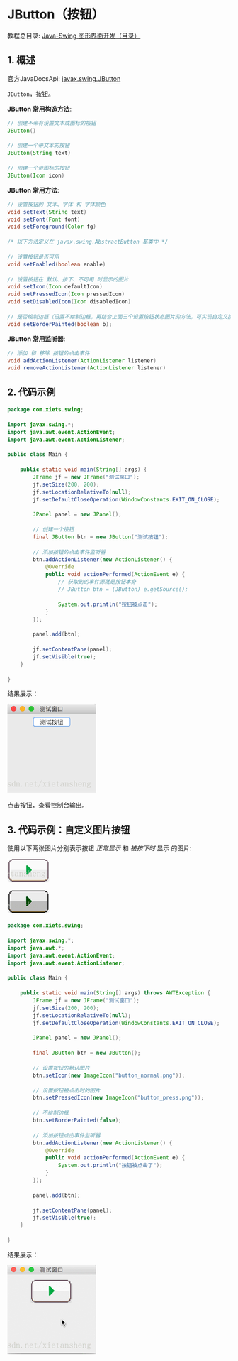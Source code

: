 # JButton（按钮）

教程总目录: [Java-Swing 图形界面开发（目录）](../README.md)

## 1. 概述

官方JavaDocsApi: [javax.swing.JButton](https://docs.oracle.com/javase/8/docs/api/javax/swing/JButton.html)

`JButton`，按钮。

**JButton 常用构造方法**:

```java
// 创建不带有设置文本或图标的按钮
JButton()

// 创建一个带文本的按钮
JButton(String text)

// 创建一个带图标的按钮
JButton(Icon icon)
```

**JButton 常用方法**:

```java
// 设置按钮的 文本、字体 和 字体颜色
void setText(String text)
void setFont(Font font)
void setForeground(Color fg)

/* 以下方法定义在 javax.swing.AbstractButton 基类中 */

// 设置按钮是否可用
void setEnabled(boolean enable)

// 设置按钮在 默认、按下、不可用 时显示的图片
void setIcon(Icon defaultIcon)
void setPressedIcon(Icon pressedIcon)
void setDisabledIcon(Icon disabledIcon)

// 是否绘制边框（设置不绘制边框，再结合上面三个设置按钮状态图片的方法，可实现自定义按钮）
void setBorderPainted(boolean b);
```

**JButton 常用监听器**:

```java
// 添加 和 移除 按钮的点击事件
void addActionListener(ActionListener listener)
void removeActionListener(ActionListener listener)
```

## 2. 代码示例

```java
package com.xiets.swing;

import javax.swing.*;
import java.awt.event.ActionEvent;
import java.awt.event.ActionListener;

public class Main {

    public static void main(String[] args) {
        JFrame jf = new JFrame("测试窗口");
        jf.setSize(200, 200);
        jf.setLocationRelativeTo(null);
        jf.setDefaultCloseOperation(WindowConstants.EXIT_ON_CLOSE);

        JPanel panel = new JPanel();

        // 创建一个按钮
        final JButton btn = new JButton("测试按钮");

        // 添加按钮的点击事件监听器
        btn.addActionListener(new ActionListener() {
            @Override
            public void actionPerformed(ActionEvent e) {
                // 获取到的事件源就是按钮本身
                // JButton btn = (JButton) e.getSource();
                
                System.out.println("按钮被点击");
            }
        });

        panel.add(btn);

        jf.setContentPane(panel);
        jf.setVisible(true);
    }

}
```

结果展示：

![java-swing3_2](../images/java-swing3_2.png)

点击按钮，查看控制台输出。

## 3. 代码示例：自定义图片按钮

使用以下两张图片分别表示按钮 *正常显示* 和 *被按下时* 显示 的图片:

![java-swing3_3](../images/java-swing3_3.png)

![java-swing3_4](../images/java-swing3_4.png)

```java
package com.xiets.swing;

import javax.swing.*;
import java.awt.*;
import java.awt.event.ActionEvent;
import java.awt.event.ActionListener;

public class Main {

    public static void main(String[] args) throws AWTException {
        JFrame jf = new JFrame("测试窗口");
        jf.setSize(200, 200);
        jf.setLocationRelativeTo(null);
        jf.setDefaultCloseOperation(WindowConstants.EXIT_ON_CLOSE);

        JPanel panel = new JPanel();

        final JButton btn = new JButton();

        // 设置按钮的默认图片
        btn.setIcon(new ImageIcon("button_normal.png"));

        // 设置按钮被点击时的图片
        btn.setPressedIcon(new ImageIcon("button_press.png"));

        // 不绘制边框
        btn.setBorderPainted(false);

        // 添加按钮点击事件监听器
        btn.addActionListener(new ActionListener() {
            @Override
            public void actionPerformed(ActionEvent e) {
                System.out.println("按钮被点击了");
            }
        });

        panel.add(btn);

        jf.setContentPane(panel);
        jf.setVisible(true);
    }

}
```

结果展示：

![java-swing3_5](../images/java-swing3_5.gif)